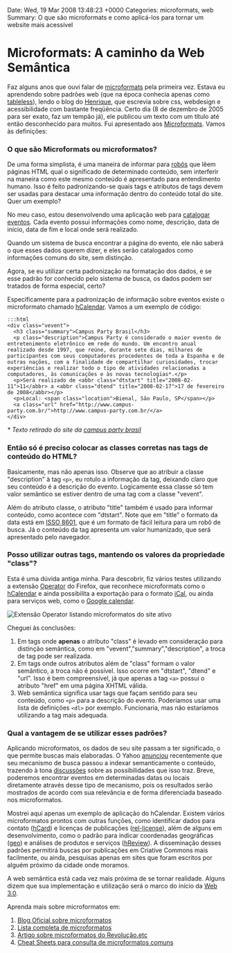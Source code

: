 Date: Wed, 19 Mar 2008 13:48:23 +0000
Categories: microformats, web
Summary: O que são microformats e como aplicá-los para tornar um website mais acessível

# Microformats: A caminho da Web Semântica


Faz alguns anos que ouvi falar de [microformats][1] pela primeira vez. Estava eu aprendendo sobre padrões web (que na época conhecia apenas como [tableless][2]), lendo o blog do [Henrique][3], que escrevia sobre css, webdesign e acessibilidade com bastante freqüência. Certo dia (8 de dezembro de 2005 para ser exato, faz um tempão já), ele publicou um texto com um título até então desconhecido para muitos. Fui apresentado aos [Microformats][4]. Vamos às definições:

### O que são Microformats ou microformatos?

De uma forma simplista, é uma maneira de informar para [robôs][5] que lêem páginas HTML qual o significado de determinado conteúdo, sem interferir na maneira como este mesmo conteúdo é apresentado para entendimento humano. Isso é feito padronizando-se quais tags e atributos de tags devem ser usadas para destacar uma informação dentro do conteúdo total do site. Quer um exemplo? 

No meu caso, estou desenvolvendo uma aplicação web para [catalogar eventos][22]. Cada evento possui informações como nome, descrição, data de início, data de fim e local onde será realizado. 

Quando um sistema de busca encontrar a página do evento, ele não saberá o que esses dados querem dizer, e eles serão catalogados como informações comuns do site, sem distinção.

Agora, se eu utilizar certa padronização na formatação dos dados, e se esse padrão for conhecido pelo sistema de busca, os dados podem ser tratados de forma especial, certo?

Especificamente para a padronização de informação sobre eventos existe o microformato chamado [hCalendar][6]. Vamos a um exemplo de código:

    :::html
    <div class="vevent">
      <h3 class="summary">Campus Party Brasil</h3>
      <p class="description">Campus Party é considerado o maior evento de entretenimento eletrônico em rede do mundo. Um encontro anual realizado desde 1997, que reúne, durante sete dias, milhares de participantes com seus computadores procedentes de toda a Espanha e de outras nações, com a finalidade de compartilhar curiosidades, trocar experiências e realizar todo o tipo de atividades relacionadas a computadores, às comunicações e às novas tecnologias*.</p>
      <p>Será realizado de <abbr class="dtstart" title="2008-02-11">11</abbr> a <abbr class="dtend" title="2008-02-17">17 de fevereiro de 2008</abbr></p>
      <p>Local: <span class="location">Bienal, São Paulo, SP</span></p>
      <a class="url" href="http://www.campus-party.com.br/">http://www.campus-party.com.br/</a>
    </div>


_* Texto retirado do site da [campus party brasil][8]_

### Então só é preciso colocar as classes corretas nas tags de conteúdo do HTML?

Basicamente, mas não apenas isso. Observe que ao atribuir a classe "description" à tag `<p>`, eu rotulo a informação da tag, deixando claro que seu conteúdo é a descrição do evento. Logicamente essa classe só tem valor semântico se estiver dentro de uma tag com a classe "vevent".

Além do atributo classe, o atributo "title" também é usado para informar conteúdo, como acontece com "dtstart". Note que em "title" o formato da data está em [ISSO 8601][9], que é um formato de fácil leitura para um robô de busca. Já o conteúdo da tag apresenta um valor humanizado, que será apresentado pelo navegador.

### Posso utilizar outras tags, mantendo os valores da propriedade "class"?

Esta é uma dúvida antiga minha. Para descobrir, fiz vários testes utilizando a extensão [Operator][10] do Firefox, que reconhece microformats como o [hCalendar][6] e ainda possibilita a exportação para o formato [iCal][11], ou ainda para serviços web, como o [Google calendar][12].

![Extensão Operator listando microformatos do site ativo][23]

Cheguei às conclusões:

1. Em tags onde **apenas** o atributo "class" é levado em consideração para distinção semântica, como em "vevent","summary","description", a troca de tag pode ser realizada.
2. Em tags onde outros atributos além de "class" formam o valor semântico, a troca não é possível. Isso ocorre em "dtstart", "dtend" e "url". Isso é bem compreensível, já que apenas a tag `<a>` possui o atributo "href" em uma página XHTML válida.
3. Web semântica significa usar tags que façam sentido para seu conteúdo, como `<p>` para a descrição do evento. Poderíamos usar uma lista de definições `<dl>` por exemplo. Funcionaria, mas não estaríamos utilizando a tag mais adequada.


### Qual a vantagem de se utilizar esses padrões?

Aplicando microformatos, os dados de seu site passam a ter significado, o que permite buscas mais elaboradas. O Yahoo [anunciou][13] recentemente que seu mecanismo de busca passou a indexar semanticamente o conteúdo, trazendo à tona [discussões][14] sobre as possibilidades que isso traz. Breve, poderemos encontrar eventos em determinadas datas ou locais diretamente através desse tipo de mecanismo, pois os resultados serão mostrados de acordo com sua relevância e de forma diferenciada baseado nos microformatos.

Mostrei aqui apenas um exemplo de aplicação do hCalendar. Existem vários microformatos prontos com outras funções, como identificar dados para contato ([hCard][15]) e licenças de publicações ([rel-license][16]), além de alguns em desenvolvimento, como o padrão para indicar coordenadas geográficas ([geo][17]) e análises de produtos e serviços ([hReview][18]). A disseminação desses padrões permitirá buscas por publicações em Criative Commons mais facilmente, ou ainda, pesquisas apenas em sites que foram escritos por alguém próximo da cidade onde moramos. 

A web semântica está cada vez mais próxima de se tornar realidade. Alguns dizem que sua implementação e utilização será o marco do início da [Web 3.0][19]. 

Aprenda mais sobre microformatos em:

1. [Blog Oficial sobre microformatos][1]
2. [Lista completa de microformatos][20]
3. [Artigo sobre microformatos do Revolução.etc][4]
4. [Cheat Sheets para consulta de microformatos comuns][21]



[1]: http://microformats.org/
[2]: http://www.tableless.com.br/
[3]: http://revolucao.etc.br/
[4]: http://revolucao.etc.br/archives/microformats/
[5]: http://en.wikipedia.org/wiki/Web_crawler
[6]: http://microformats.org/wiki/hcalendar
[7]: http://www.campus-party.com.br/
[8]: http://www.campus-party.com.br/index.php3?SEC=114&action=HOME&SELECCIONADO=1&checksum=9f2ebe0e4c752c8ae099edd6b4e63b45
[9]: http://microformats.org/wiki/iso-8601
[10]: https://addons.mozilla.org/firefox/addon/4106
[11]: en.wikipedia.org/wiki/ICal
[12]: http://www.google.com/calendar
[13]: http://www.ysearchblog.com/archives/000527.html
[14]: http://www.readwriteweb.com/archives/yahoo_supports_semantic_web.php
[15]: http://microformats.org/wiki/hcard
[16]: http://microformats.org/wiki/rel-license
[17]: http://microformats.org/wiki/geo
[18]: http://microformats.org/wiki/hreview
[19]: http://en.wikipedia.org/wiki/Web_3
[20]: http://microformats.org/wiki/Main_Page-pt-br
[21]: http://www.ilovejackdaniels.com/cheat-sheets/microformats-cheat-sheet/
[22]: http://www.sismiko.com
[23]: http://flavio.files.wordpress.com/2008/03/operator_microformats.jpg
